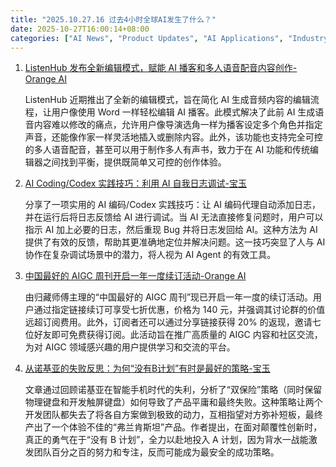 ```yaml
---
title: "2025.10.27.16 过去4小时全球AI发生了什么？"
date: 2025-10-27T16:00:14+08:00
categories: ["AI News", "Product Updates", "AI Applications", "Industry Insights"]
---
```


1.  [ListenHub 发布全新编辑模式，赋能 AI 播客和多人语音配音内容创作-Orange AI](https://x.com/oran_ge/status/1982696402972209559)

    ListenHub 近期推出了全新的编辑模式，旨在简化 AI 生成音频内容的编辑流程，让用户像使用 Word 一样轻松编辑 AI 播客。此模式解决了此前 AI 生成语音内容难以修改的痛点，允许用户像导演选角一样为播客设定多个角色并指定声音，还能像作家一样灵活地插入或删除内容。此外，该功能也支持完全可控的多人语音配音，甚至可以用于制作多人有声书，致力于在 AI 功能和传统编辑器之间找到平衡，提供既简单又可控的创作体验。

2.  [AI Coding/Codex 实践技巧：利用 AI 自我日志调试-宝玉](https://x.com/dotey/status/1982671281888649716)

    分享了一项实用的 AI 编码/Codex 实践技巧：让 AI 编码代理自动添加日志，并在运行后将日志反馈给 AI 进行调试。当 AI 无法直接修复问题时，用户可以指示 AI 加上必要的日志，然后重现 Bug 并将日志发回给 AI。这种方法为 AI 提供了有效的反馈，帮助其更准确地定位并解决问题。这一技巧突显了人与 AI 协作在复杂调试场景中的潜力，将人视为 AI Agent 的有效工具。

3.  [中国最好的 AIGC 周刊开启一年一度续订活动-Orange AI](https://x.com/oran_ge/status/1982682150060384656)

    由归藏师傅主理的“中国最好的 AIGC 周刊”现已开启一年一度的续订活动。用户通过指定链接续订可享受七折优惠，价格为 140 元，并强调其讨论群的价值远超订阅费用。此外，订阅者还可以通过分享链接获得 20% 的返现，邀请七位好友即可免费获得订阅。此活动旨在推广高质量的 AIGC 内容和社区交流，为对 AIGC 领域感兴趣的用户提供学习和交流的平台。

4.  [从诺基亚的失败反思：为何“没有B计划”有时是最好的策略-宝玉](https://x.com/dotey/status/1982680331460186529)

    文章通过回顾诺基亚在智能手机时代的失利，分析了“双保险”策略（同时保留物理键盘和开发触屏键盘）如何导致了产品平庸和最终失败。这种策略让两个开发团队都失去了将各自方案做到极致的动力，互相指望对方弥补短板，最终产出了一个体验不佳的“弗兰肯斯坦”产品。作者提出，在面对颠覆性创新时，真正的勇气在于“没有 B 计划”，全力以赴地投入 A 计划，因为背水一战能激发团队百分之百的努力和专注，反而可能成为最安全的成功策略。